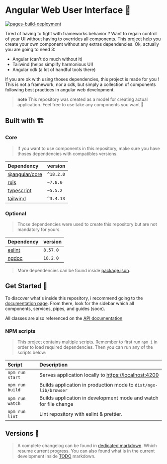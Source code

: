 # Angular Web User Interface 🎨

[![pages-build-deployment](https://github.com/louiiuol/ngx-lib/actions/workflows/pages/pages-build-deployment/badge.svg?branch=gh-pages)](https://github.com/louiiuol/ngx-lib/actions/workflows/pages/pages-build-deployment)

Tired of having to fight with frameworks behavior ? Want to regain control of your UI without having to overrides all components. This project help you create your own component without any extras dependencies. Ok, actually you are going to need 3:

- Angular (can't do much without it)
- Tailwind (helps simplify harmonious UI)
- Angular cdk (a lot of handful tools there)

If you are ok with using thoses dependencies, this project is made for you ! This is not a framework, nor a cdk, but simply a collection of components following best practices in angular web development.

> **note**
> This repository was created as a model for creating actual application. Feel free to use take any components you want 🙌

## Built with 🏗️

### Core

> If you want to use components in this repository, make sure you have thoses dependencies with compatibles versions.

| Dependency | version |
|:-----------|:----------|
| [@angular/core](https://angular.io/guide/what-is-angular) | `^18.2.0` |
| [rxjs](https://rxjs.dev/api) | `~7.8.0` |
| [typescript](https://www.typescriptlang.org/) | `~5.5.2` |
| [tailwind](https://tailwindcss.com/docs/screens) | `^3.4.13` |

### Optional

> Those dependencies were used to create this repository but are not mandatory for yours.

| Dependency | version |
|:-----------|:----------|
| [eslint](https://eslint.org/docs/latest/) | `8.57.0` |
| [ngdoc](https://ng-doc.com/) | `18.2.0` |

> More dependencies can be found inside [package.json](https://github.com/louiiuol/ngx-lib/blob/main/package.json).

## Get Started 🚀

To discover what's inside this repository, i recommend going to the [documentation page](https://louiiuol.github.io/ngx-lib/). From there, look for the sidebar which all components, services, pipes, and guides (soon).

All classes are also referenced on the [API documentation](https://louiiuol.github.io/ngx-lib/api)

### NPM scripts
> This project contains multiple scripts. Remember to first run `npm i` in order to load required dependencies. Then you can run any of the scripts below:

| Script | Description |
|:-----------|:----------|
| `npm run start` | Serves application locally to <https://localhost:4200> |
| `npm run build` | Builds application in production mode to `dist/ngx-lib/browser` |
| `npm run watch` | Builds application in development mode and watch for file change |
| `npm run lint` | Lint repository with eslint & prettier. |

## Versions 🔖

> A complete changelog can be found in [dedicated markdown](https://louiiuol.github.io/ngx-lib/versions/changelog). Which resume current progress. You can also found what is in the current development inside [TODO](https://louiiuol.github.io/ngx-lib/versions/todo) markdown.
